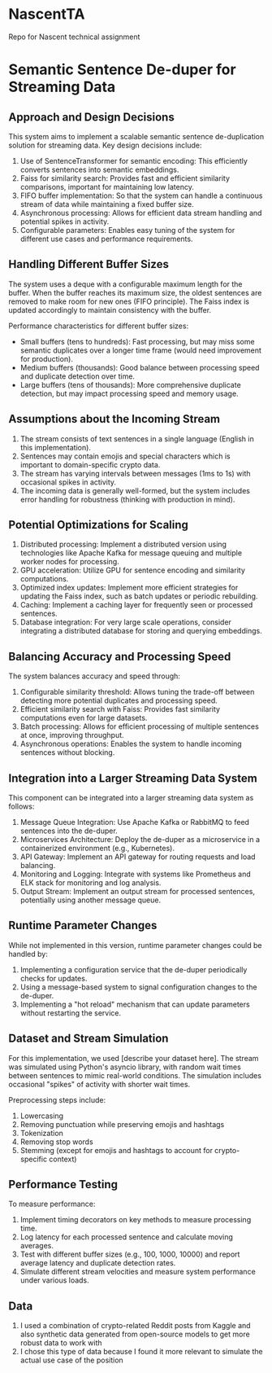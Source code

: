 # NascentTA
Repo for Nascent technical assignment

# Semantic Sentence De-duper for Streaming Data

## Approach and Design Decisions

This system aims to implement a scalable semantic sentence de-duplication solution for streaming data. Key design decisions include:

1. Use of SentenceTransformer for semantic encoding: This efficiently converts sentences into semantic embeddings.
2. Faiss for similarity search: Provides fast and efficient similarity comparisons, important for maintaining low latency.
3. FIFO buffer implementation: So that the system can handle a continuous stream of data while maintaining a fixed buffer size.
4. Asynchronous processing: Allows for efficient data stream handling and potential spikes in activity.
5. Configurable parameters: Enables easy tuning of the system for different use cases and performance requirements.

## Handling Different Buffer Sizes

The system uses a deque with a configurable maximum length for the buffer. When the buffer reaches its maximum size, the oldest sentences are removed to make room for new ones (FIFO principle). The Faiss index is updated accordingly to maintain consistency with the buffer.

Performance characteristics for different buffer sizes:
- Small buffers (tens to hundreds): Fast processing, but may miss some semantic duplicates over a longer time frame (would need improvement for production).
- Medium buffers (thousands): Good balance between processing speed and duplicate detection over time.
- Large buffers (tens of thousands): More comprehensive duplicate detection, but may impact processing speed and memory usage.

## Assumptions about the Incoming Stream

1. The stream consists of text sentences in a single language (English in this implementation).
2. Sentences may contain emojis and special characters which is important to domain-specific crypto data.
3. The stream has varying intervals between messages (1ms to 1s) with occasional spikes in activity.
4. The incoming data is generally well-formed, but the system includes error handling for robustness (thinking with production in mind).

## Potential Optimizations for Scaling

1. Distributed processing: Implement a distributed version using technologies like Apache Kafka for message queuing and multiple worker nodes for processing.
2. GPU acceleration: Utilize GPU for sentence encoding and similarity computations.
3. Optimized index updates: Implement more efficient strategies for updating the Faiss index, such as batch updates or periodic rebuilding.
4. Caching: Implement a caching layer for frequently seen or processed sentences.
5. Database integration: For very large scale operations, consider integrating a distributed database for storing and querying embeddings.

## Balancing Accuracy and Processing Speed

The system balances accuracy and speed through:
1. Configurable similarity threshold: Allows tuning the trade-off between detecting more potential duplicates and processing speed.
2. Efficient similarity search with Faiss: Provides fast similarity computations even for large datasets.
3. Batch processing: Allows for efficient processing of multiple sentences at once, improving throughput.
4. Asynchronous operations: Enables the system to handle incoming sentences without blocking.

## Integration into a Larger Streaming Data System

This component can be integrated into a larger streaming data system as follows:

1. Message Queue Integration: Use Apache Kafka or RabbitMQ to feed sentences into the de-duper.
2. Microservices Architecture: Deploy the de-duper as a microservice in a containerized environment (e.g., Kubernetes).
3. API Gateway: Implement an API gateway for routing requests and load balancing.
4. Monitoring and Logging: Integrate with systems like Prometheus and ELK stack for monitoring and log analysis.
5. Output Stream: Implement an output stream for processed sentences, potentially using another message queue.

## Runtime Parameter Changes

While not implemented in this version, runtime parameter changes could be handled by:
1. Implementing a configuration service that the de-duper periodically checks for updates.
2. Using a message-based system to signal configuration changes to the de-duper.
3. Implementing a "hot reload" mechanism that can update parameters without restarting the service.

## Dataset and Stream Simulation

For this implementation, we used [describe your dataset here]. The stream was simulated using Python's asyncio library, with random wait times between sentences to mimic real-world conditions. The simulation includes occasional "spikes" of activity with shorter wait times.

Preprocessing steps include:
1. Lowercasing
2. Removing punctuation while preserving emojis and hashtags
3. Tokenization
4. Removing stop words
5. Stemming (except for emojis and hashtags to account for crypto-specific context)

## Performance Testing

To measure performance:
1. Implement timing decorators on key methods to measure processing time.
2. Log latency for each processed sentence and calculate moving averages.
3. Test with different buffer sizes (e.g., 100, 1000, 10000) and report average latency and duplicate detection rates.
4. Simulate different stream velocities and measure system performance under various loads.

## Data
1. I used a combination of crypto-related Reddit posts from Kaggle and also synthetic data generated from open-source models to get more robust data to work with
2. I chose this type of data because I found it more relevant to simulate the actual use case of the position


